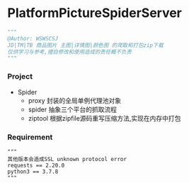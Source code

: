# PlatformPictureSpiderServer

```python
"""
@Author: WSWSCSJ
JD|TM|TB 商品图片 主图|详情图|颜色图 的爬取和打包zip下载
仅供学习与参考,擅自修改和使用造成的责任概不负责
"""
```
### Project
+ Spider
    + proxy 封装的全局单例代理池对象
    + spider 抽象三个平台的抓取流程
    + ziptool 根据zipfile源码重写压缩方法,实现在内存中打包

### Requirement
```
"""
其他版本会造成SSL unknown protocol error
requests == 2.20.0
python3 == 3.7.8
"""
```
